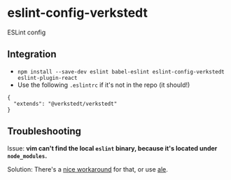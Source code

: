 # eslint-config-verkstedt
ESLint config

## Integration

- `npm install --save-dev eslint babel-eslint eslint-config-verkstedt eslint-plugin-react`
- Use the following `.eslintrc` if it's not in the repo (it should!)

```
{
  "extends": "@verkstedt/verkstedt"
}
```

## Troubleshooting

Issue: **vim can't find the local `eslint` binary, because it's located under `node_modules`.**

Solution: There's a [nice workaround](http://blog.pixelastic.com/2015/10/05/use-local-eslint-in-syntastic/) for that, or use [ale](https://github.com/w0rp/ale).
